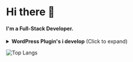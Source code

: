 # Hi there 👋

#### I'm a Full-Stack Developer.

<details><summary><b>WordPress Plugin's i develop</b> (Click to expand)</summary>
<p>
<ul>
  <li>
    <p>
      <a href="https://wordpress.org/plugins/advance-coupons-for-woocommerce/">Advance Coupons for Woocommerce</a>
    </p>
  </li>
  <li>
    <p>
      <a href="https://wordpress.org/plugins/bulk-products-selling/">Bulk Product Selling</a>
    </p>
  </li>
  <li>
    <p>
      <a href="https://wordpress.org/plugins/checkout-field-customizer/">Checkout Field Customizer</a>
    </p>
  </li>
  <li>
    <p>
      <a href="https://wordpress.org/plugins/wc-pre-order/">Pre Order Addon for WooCommerce – Advance Order/Backorder Plugin</a>
    </p>
  </li>
  <li>
    <p>
      <a href="https://wordpress.org/plugins/product-sharing-buttons/">Social Sharing Button</a>
    </p>
  </li>
</ul>
</p>
</details>

![Top Langs](https://github-readme-stats.vercel.app/api/top-langs/?username=ok9xnirab&langs_count=10&layout=compact&hide=hack,shell)
